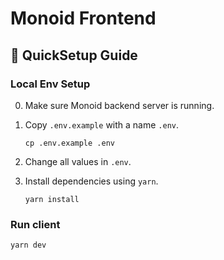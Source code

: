 # Monoid Frontend

## 🌱 QuickSetup Guide
### Local Env Setup

0. Make sure Monoid backend server is running.

1. Copy `.env.example` with a name `.env`.
    ```
    cp .env.example .env
    ```

2. Change all values in `.env`.

3. Install dependencies using `yarn`. 
    ```
    yarn install
    ```

### Run client
```
yarn dev
```